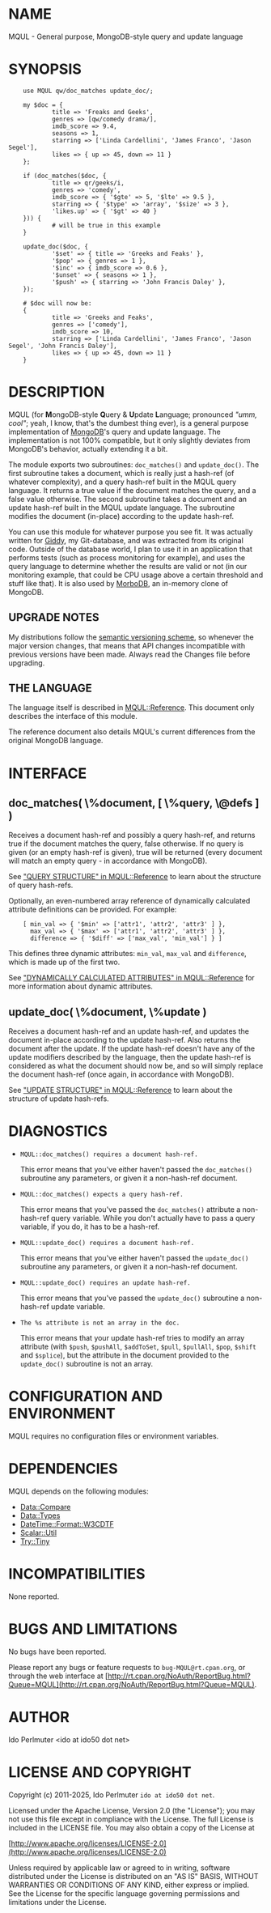 # NAME

MQUL - General purpose, MongoDB-style query and update language

# SYNOPSIS

        use MQUL qw/doc_matches update_doc/;

        my $doc = {
                title => 'Freaks and Geeks',
                genres => [qw/comedy drama/],
                imdb_score => 9.4,
                seasons => 1,
                starring => ['Linda Cardellini', 'James Franco', 'Jason Segel'],
                likes => { up => 45, down => 11 }
        };

        if (doc_matches($doc, {
                title => qr/geeks/i,
                genres => 'comedy',
                imdb_score => { '$gte' => 5, '$lte' => 9.5 },
                starring => { '$type' => 'array', '$size' => 3 },
                'likes.up' => { '$gt' => 40 }
        })) {
                # will be true in this example
        }

        update_doc($doc, {
                '$set' => { title => 'Greeks and Feaks' },
                '$pop' => { genres => 1 },
                '$inc' => { imdb_score => 0.6 },
                '$unset' => { seasons => 1 },
                '$push' => { starring => 'John Francis Daley' },
        });

        # $doc will now be:
        {
                title => 'Greeks and Feaks',
                genres => ['comedy'],
                imdb_score => 10,
                starring => ['Linda Cardellini', 'James Franco', 'Jason Segel', 'John Francis Daley'],
                likes => { up => 45, down => 11 }
        }

# DESCRIPTION

MQUL (for **M**ongoDB-style **Q**uery & **U**pdate **L**anguage; pronounced
_"umm, cool"_; yeah, I know, that's the dumbest thing ever), is a general
purpose implementation of [MongoDB](https://metacpan.org/pod/MongoDB)'s query and update language. The
implementation is not 100% compatible, but it only slightly deviates from
MongoDB's behavior, actually extending it a bit.

The module exports two subroutines: `doc_matches()` and `update_doc()`.
The first subroutine takes a document, which is really just a hash-ref (of
whatever complexity), and a query hash-ref built in the MQUL query language.
It returns a true value if the document matches the query, and a
false value otherwise. The second subroutine takes a document and an update
hash-ref built in the MQUL update language. The subroutine modifies the document
(in-place) according to the update hash-ref.

You can use this module for whatever purpose you see fit. It was actually
written for [Giddy](https://metacpan.org/pod/Giddy), my Git-database, and was extracted from its
original code. Outside of the database world, I plan to use it in an application
that performs tests (such as process monitoring for example), and uses the
query language to determine whether the results are valid or not (in our
monitoring example, that could be CPU usage above a certain threshold and
stuff like that). It is also used by [MorboDB](https://metacpan.org/pod/MorboDB), an in-memory clone of
MongoDB.

## UPGRADE NOTES

My distributions follow the [semantic versioning scheme](http://semver.org/),
so whenever the major version changes, that means that API changes incompatible
with previous versions have been made. Always read the Changes file before upgrading.

## THE LANGUAGE

The language itself is described in [MQUL::Reference](https://metacpan.org/pod/MQUL%3A%3AReference). This document
only describes the interface of this module.

The reference document also details MQUL's current differences from the
original MongoDB language.

# INTERFACE

## doc\_matches( \\%document, \[ \\%query, \\@defs \] )

Receives a document hash-ref and possibly a query hash-ref, and returns
true if the document matches the query, false otherwise. If no query
is given (or an empty hash-ref is given), true will be returned (every
document will match an empty query - in accordance with MongoDB).

See ["QUERY STRUCTURE" in MQUL::Reference](https://metacpan.org/pod/MQUL%3A%3AReference#QUERY-STRUCTURE) to learn about the structure of
query hash-refs.

Optionally, an even-numbered array reference of dynamically calculated
attribute definitions can be provided. For example:

        [ min_val => { '$min' => ['attr1', 'attr2', 'attr3' ] },
          max_val => { '$max' => ['attr1', 'attr2', 'attr3' ] },
          difference => { '$diff' => ['max_val', 'min_val'] } ]

This defines three dynamic attributes: `min_val`, `max_val` and
`difference`, which is made up of the first two.

See ["DYNAMICALLY CALCULATED ATTRIBUTES" in MQUL::Reference](https://metacpan.org/pod/MQUL%3A%3AReference#DYNAMICALLY-CALCULATED-ATTRIBUTES) for more information
about dynamic attributes.

## update\_doc( \\%document, \\%update )

Receives a document hash-ref and an update hash-ref, and updates the
document in-place according to the update hash-ref. Also returns the document
after the update. If the update hash-ref doesn't have any of the update
modifiers described by the language, then the update hash-ref is considered
as what the document should now be, and so will simply replace the document
hash-ref (once again, in accordance with MongoDB).

See ["UPDATE STRUCTURE" in MQUL::Reference](https://metacpan.org/pod/MQUL%3A%3AReference#UPDATE-STRUCTURE) to learn about the structure of
update hash-refs.

# DIAGNOSTICS

- `MQUL::doc_matches() requires a document hash-ref.`

    This error means that you've either haven't passed the `doc_matches()`
    subroutine any parameters, or given it a non-hash-ref document.

- `MQUL::doc_matches() expects a query hash-ref.`

    This error means that you've passed the `doc_matches()` attribute a
    non-hash-ref query variable. While you don't actually have to pass a
    query variable, if you do, it has to be a hash-ref.

- `MQUL::update_doc() requires a document hash-ref.`

    This error means that you've either haven't passed the `update_doc()`
    subroutine any parameters, or given it a non-hash-ref document.

- `MQUL::update_doc() requires an update hash-ref.`

    This error means that you've passed the `update_doc()` subroutine a
    non-hash-ref update variable.

- `The %s attribute is not an array in the doc.`

    This error means that your update hash-ref tries to modify an array attribute
    (with `$push`, `$pushAll`, `$addToSet`, `$pull`, `$pullAll`,
    `$pop`, `$shift` and `$splice`), but the attribute in the document
    provided to the `update_doc()` subroutine is not an array.

# CONFIGURATION AND ENVIRONMENT

MQUL requires no configuration files or environment variables.

# DEPENDENCIES

MQUL depends on the following modules:

- [Data::Compare](https://metacpan.org/pod/Data%3A%3ACompare)
- [Data::Types](https://metacpan.org/pod/Data%3A%3ATypes)
- [DateTime::Format::W3CDTF](https://metacpan.org/pod/DateTime%3A%3AFormat%3A%3AW3CDTF)
- [Scalar::Util](https://metacpan.org/pod/Scalar%3A%3AUtil)
- [Try::Tiny](https://metacpan.org/pod/Try%3A%3ATiny)

# INCOMPATIBILITIES

None reported.

# BUGS AND LIMITATIONS

No bugs have been reported.

Please report any bugs or feature requests to
`bug-MQUL@rt.cpan.org`, or through the web interface at
[http://rt.cpan.org/NoAuth/ReportBug.html?Queue=MQUL](http://rt.cpan.org/NoAuth/ReportBug.html?Queue=MQUL).

# AUTHOR

Ido Perlmuter &lt;ido at ido50 dot net>

# LICENSE AND COPYRIGHT

Copyright (c) 2011-2025, Ido Perlmuter `ido at ido50 dot net`.

Licensed under the Apache License, Version 2.0 (the "License");
you may not use this file except in compliance with the License.
The full License is included in the LICENSE file. You may also
obtain a copy of the License at

[http://www.apache.org/licenses/LICENSE-2.0](http://www.apache.org/licenses/LICENSE-2.0)

Unless required by applicable law or agreed to in writing, software
distributed under the License is distributed on an "AS IS" BASIS,
WITHOUT WARRANTIES OR CONDITIONS OF ANY KIND, either express or implied.
See the License for the specific language governing permissions and
limitations under the License.
